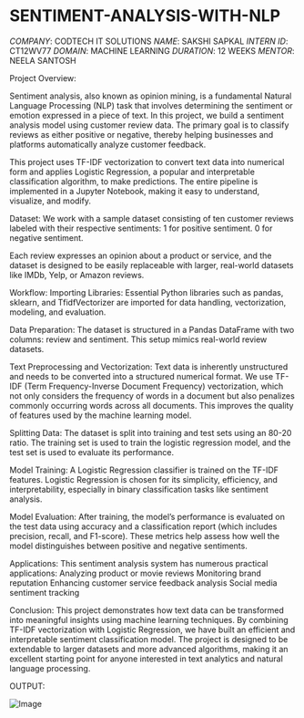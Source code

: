 # SENTIMENT-ANALYSIS-WITH-NLP
*COMPANY*: CODTECH IT SOLUTIONS
*NAME*: SAKSHI SAPKAL
*INTERN ID*: CT12WV77
*DOMAIN*: MACHINE LEARNING
*DURATION*: 12 WEEKS
*MENTOR*: NEELA SANTOSH

Project Overview:

Sentiment analysis, also known as opinion mining, is a fundamental Natural Language Processing (NLP) task that involves determining the sentiment or emotion expressed in a piece of text. In this project, we build a sentiment analysis model using customer review data. The primary goal is to classify reviews as either positive or negative, thereby helping businesses and platforms automatically analyze customer feedback.

This project uses TF-IDF vectorization to convert text data into numerical form and applies Logistic Regression, a popular and interpretable classification algorithm, to make predictions. The entire pipeline is implemented in a Jupyter Notebook, making it easy to understand, visualize, and modify.

Dataset:
We work with a sample dataset consisting of ten customer reviews labeled with their respective sentiments:
1 for positive sentiment.
0 for negative sentiment.

Each review expresses an opinion about a product or service, and the dataset is designed to be easily replaceable with larger, real-world datasets like IMDb, Yelp, or Amazon reviews.

Workflow:
Importing Libraries:
Essential Python libraries such as pandas, sklearn, and TfidfVectorizer are imported for data handling, vectorization, modeling, and evaluation.

Data Preparation:
The dataset is structured in a Pandas DataFrame with two columns: review and sentiment. This setup mimics real-world review datasets.

Text Preprocessing and Vectorization:
Text data is inherently unstructured and needs to be converted into a structured numerical format. We use TF-IDF (Term Frequency-Inverse Document Frequency) vectorization, which not only considers the frequency of words in a document but also penalizes commonly occurring words across all documents. This improves the quality of features used by the machine learning model.

Splitting Data:
The dataset is split into training and test sets using an 80-20 ratio. The training set is used to train the logistic regression model, and the test set is used to evaluate its performance.

Model Training:
A Logistic Regression classifier is trained on the TF-IDF features. Logistic Regression is chosen for its simplicity, efficiency, and interpretability, especially in binary classification tasks like sentiment analysis.

Model Evaluation:
After training, the model’s performance is evaluated on the test data using accuracy and a classification report (which includes precision, recall, and F1-score). These metrics help assess how well the model distinguishes between positive and negative sentiments.

Applications:
This sentiment analysis system has numerous practical applications:
Analyzing product or movie reviews
Monitoring brand reputation
Enhancing customer service feedback analysis
Social media sentiment tracking

Conclusion:
This project demonstrates how text data can be transformed into meaningful insights using machine learning techniques. By combining TF-IDF vectorization with Logistic Regression, we have built an efficient and interpretable sentiment classification model. The project is designed to be extendable to larger datasets and more advanced algorithms, making it an excellent starting point for anyone interested in text analytics and natural language processing.

OUTPUT:

![Image](https://github.com/user-attachments/assets/0802d5ba-183c-4ffb-add8-b6f0238d7e6c)
